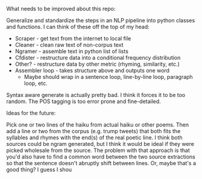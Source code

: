 What needs to be improved about this repo:

Generalize and standardize the steps in an NLP pipeline into python classes and
functions. I can think of these off the top of my head:

* Scraper - get text from the internet to local file
* Cleaner - clean raw text of non-corpus text
* Ngramer - assemble text in python list of lists
* Cfdister - restructure data into a conditional frequency distribution
* Other? - restructure data by other metric (rhyming, similarity, etc.)
* Assembler loop - takes structure above and outputs one word
    - Maybe should wrap in a sentence loop, line-by-line loop, paragraph loop,
      etc.

Syntax aware generate is actually pretty bad. I think it forces it to be too
random. The POS tagging is too error prone and fine-detailed.

Ideas for the future:

Pick one or two lines of the haiku from actual haiku or other poems. Then add a
line or two from the corpus (e.g. trump tweets) that both fits the syllables and
rhymes with the end(s) of the real poetic line. I think both sources could be
ngram generated, but I think it would be ideal if they were picked wholesale
from the source. The problem with that approach is that you'd also have to find
a common word between the two source extractions so that the sentence doesn't
abruptly shift between lines. Or, maybe that's a good thing? I guess I shou